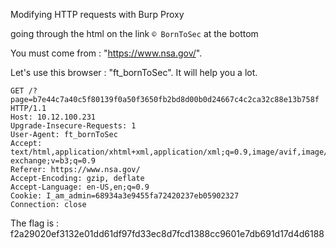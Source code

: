 
Modifying HTTP requests with Burp Proxy

going through the html on the link `© BornToSec` at the bottom

You must come from : "https://www.nsa.gov/".

Let's use this browser : "ft_bornToSec". It will help you a lot.

```
GET /?page=b7e44c7a40c5f80139f0a50f3650fb2bd8d00b0d24667c4c2ca32c88e13b758f HTTP/1.1
Host: 10.12.100.231
Upgrade-Insecure-Requests: 1
User-Agent: ft_bornToSec
Accept: text/html,application/xhtml+xml,application/xml;q=0.9,image/avif,image/webp,image/apng,*/*;q=0.8,application/signed-exchange;v=b3;q=0.9
Referer: https://www.nsa.gov/
Accept-Encoding: gzip, deflate
Accept-Language: en-US,en;q=0.9
Cookie: I_am_admin=68934a3e9455fa72420237eb05902327
Connection: close
```

The flag is : f2a29020ef3132e01dd61df97fd33ec8d7fcd1388cc9601e7db691d17d4d6188